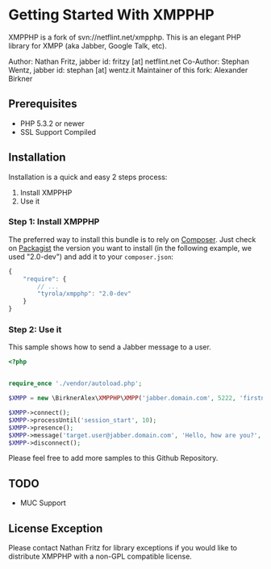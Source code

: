 Getting Started With XMPPHP
===========================

XMPPHP is a fork of svn://netflint.net/xmpphp.
This is an elegant PHP library for XMPP (aka Jabber, Google Talk, etc).

Author: Nathan Fritz, jabber id: fritzy [at] netflint.net
Co-Author: Stephan Wentz, jabber id: stephan [at] wentz.it
Maintainer of this fork: Alexander Birkner <BirknerAlex>

## Prerequisites

+ PHP 5.3.2 or newer
+ SSL Support Compiled

## Installation

Installation is a quick and easy 2 steps process:

1. Install XMPPHP
2. Use it

### Step 1: Install XMPPHP

The preferred way to install this bundle is to rely on [Composer](http://getcomposer.org).
Just check on [Packagist](http://packagist.org/packages/tyrola/xmpphp) the version you want to install (in the following example, we used "2.0-dev") and add it to your `composer.json`:

``` js
{
    "require": {
        // ...
        "tyrola/xmpphp": "2.0-dev"
    }
}
```

### Step 2: Use it

This sample shows how to send a Jabber message to a user.

``` php
<?php


require_once './vendor/autoload.php';

$XMPP = new \BirknerAlex\XMPPHP\XMPP('jabber.domain.com', 5222, 'firstname.lastname', 'MySecretPassword', 'PHP');

$XMPP->connect();
$XMPP->processUntil('session_start', 10);
$XMPP->presence();
$XMPP->message('target.user@jabber.domain.com', 'Hello, how are you?', 'chat');
$XMPP->disconnect();

```

Please feel free to add more samples to this Github Repository.

## TODO

* MUC Support

## License Exception

Please contact Nathan Fritz for library exceptions if you would like to
distribute XMPPHP with a non-GPL compatible license.